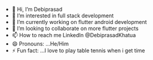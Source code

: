- 👋 Hi, I’m Debiprasad
- 👀 I’m interested in full stack development 
- 🌱 I’m currently working on flutter android development
- 💞️ I’m looking to collaborate on more flutter projects
- 📫 How to reach me LinkedIn @DebiprasadKhatua
- 😄 Pronouns: ...He/Him
- ⚡ Fun fact: ...I love to play table tennis when i get time

<!---
DebiprasadGit/DebiprasadGit is a ✨ special ✨ repository because its `README.md` (this file) appears on your GitHub profile.
You can click the Preview link to take a look at your changes.
--->
